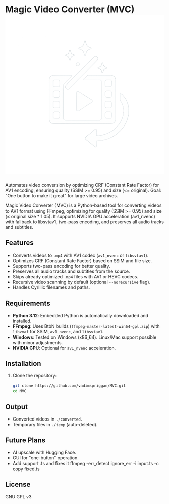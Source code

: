 # Magic Video Converter (MVC) ![Project Cover](./MVC.png)

Automates video conversion by optimizing CRF (Constant Rate Factor) for AV1 encoding, ensuring quality (SSIM >= 0.95) and size (<= original). Goal: "One button to make it great" for large video archives.

Magic Video Converter (MVC) is a Python-based tool for converting videos to AV1 format using FFmpeg, optimizing for quality (SSIM >= 0.95) and size (≤ original size * 1.05). It supports NVIDIA GPU acceleration (av1_nvenc) with fallback to libsvtav1, two-pass encoding, and preserves all audio tracks and subtitles.

## Features
- Converts videos to `.mp4` with AV1 codec (`av1_nvenc` or `libsvtav1`).
- Optimizes CRF (Constant Rate Factor) based on SSIM and file size.
- Supports two-pass encoding for better quality.
- Preserves all audio tracks and subtitles from the source.
- Skips already optimized `.mp4` files with AV1 or HEVC codecs.
- Recursive video scanning by default (optional `--norecursive` flag).
- Handles Cyrillic filenames and paths.

## Requirements
- **Python 3.12**: Embedded Python is automatically downloaded and installed.
- **FFmpeg**: Uses BtbN builds (`ffmpeg-master-latest-win64-gpl.zip`) with `libvmaf` for SSIM, `av1_nvenc`, and `libsvtav1`.
- **Windows**: Tested on Windows (x86_64). Linux/Mac support possible with minor adjustments.
- **NVIDIA GPU**: Optional for `av1_nvenc` acceleration.

## Installation
1. Clone the repository:
   ```bash
   git clone https://github.com/vadimspriggan/MVC.git
   cd MVC

## Output
- Converted videos in `./converted`.
- Temporary files in `./temp` (auto-deleted).

## Future Plans
- AI upscale with Hugging Face.
- GUI for "one-button" operation.
- Add support .ts and fixes it ffmpeg -err_detect ignore_err -i input.ts -c copy fixed.ts


## License
GNU GPL v3
